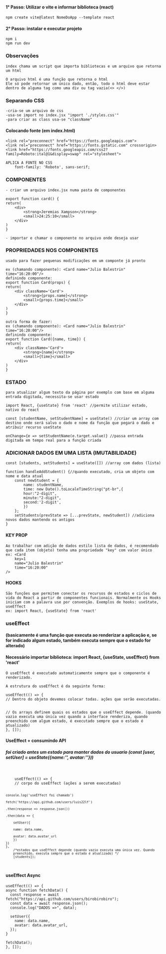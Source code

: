#### 1° Passo: Utilizar o vite e informar biblioteca (react)
    npm create vite@latest NomeDoApp --template react

#### 2° Passo: instalar e executar projeto
    npm i
    npm run dev



### Observações
    index chama um script que importa bibliotecas e um arquivo que retorna um html

    O arquivo html é uma função que retorna o html
    Ele só pode retornar um único dado, então, todo o html deve estar dentro de alguma tag como uma div ou tag vazia(<> </>)



### Separando CSS
    -cria-se um arquivo de css
    -usa-se import no index.jsx "import './styles.css'"
    -para criar as class usa-se "className"


#### Colocando fonte (em index.html)
    <link rel="preconnect" href="https://fonts.googleapis.com">
    <link rel="preconnect" href="https://fonts.gstatic.com" crossorigin>
    <link href="https://fonts.googleapis.com/css2?family=Roboto:ital@1&display=swap" rel="stylesheet">

    APLICA A FONTE NO CSS
        font-family: 'Roboto', sans-serif;

### COMPONENTES
    - criar um arquivo index.jsx numa pasta de componentes

    export function card() {
    return(
        <div>
            <strong>Jeremias Xampson</strong>
            <small>24:25:10</small>
        </div>
    )
    }

    - importar e chamar o componente no arquivo onde deseja usar


### PROPRIEDADES NOS COMPONENTES
    usado para fazer pequenas modificações em um componte já pronto

    ex (chamando componente): <Card name="Julio Balestrin" time="16:20:00"/>
    definindo componente: 
    export function Card(props) {
    return(
        <div className='Card'>
            <strong>{props.name}</strong>
            <small>{props.time}</small>
        </div>
    )
    }

    outra forma de fazer:
    ex (chamando componente): <Card name="Julio Balestrin" time="16:20:00"/>
    definindo componente: 
    export function Card({name, time}) {
    return(
        <div className='Card'>
            <strong>{name}</strong>
            <small>{time}</small>
        </div>
    )
    }




### ESTADO
    para atualizar algum texto da página por exemplo com base em alguma entrada digitada, necessita-se usar estado

    import React, {useState} from 'react' //permite utilizar estado, nativo do react

    const [studentName, setStudentName] = useState() //criar um array com destino onde será salvo o dado e nome da função que pegará o dado e atribuir recurso useState

    onChange={e => setStudentName(e.target.value)} //passa entrada digitada em tempo real para a função criada


### ADICIONAR DADOS EM UMA LISTA (IMUTABILIDADE)
    const [students, setStudents] = useState([]) //array com dados (lista)

    function handleAddStudent() {//quando executado, cria um objeto com nome e data atual
        const newStudent = {
            name: studentName,
            time: new Date().toLocaleTimeString("pt-br",{
            hour:"2-digit",
            minute:"2-digit",
            second:'2-digit',
            })
        };
        setStudents(prevState => [...prevState, newStudent]) //adiciona novos dados mantendo os antigos
    }


#### KEY PROP
    Ao trabalhar com adição de dados estilo lista de dados, é recomendado que cada item (objeto) tenha uma propriedade "key" com valor único
    ex: <Card 
        key=1
        name="Julio Balestrin" 
        time="16:20:00"
    />

#### HOOKS
    São funções que permitem conectar os recursos de estados e ciclos de vida do React a partir de componentes funcionais. Normalmente os Hooks iniciam com a palavra use por convenção. Exemplos de hooks: useState, useEffect
    ex: import React, {useState} from 'react'


### useEffect 
#### (basicamente é uma função que executa ao renderizar a aplicação e, se for indicado algum estado, também executa sempre que o estado for alterado)
#### Necessário importar biblioteca: import React, {useState, useEffect} from 'react'

    O useEffect é executado automaticamente sempre que o componente é renderizado.

    A estrutura do useEffect é da seguinte forma:

    useEffect(() => {
    // Dentro do objeto devemos colocar todas. ações que serão executadas.
        

    // Os arrays definem quais os estados que o useEffect depende. (quando vazio executa uma única vez quando a interface renderiza, quando preenchido com algum estado, é executado sempre que o estado é atualizado)
    }, []);


#### UseEffect + consumindo API
##### foi criado antes um estado para manter dados do usuario (const [user, setUser] = useState({name:'', avatar:''}))
<br>
<code>
    useEffect(() => {
    // corpo do useEffect (ações a serem executadas)

    console.log('useEffect foi chamado')

    fetch('https://api.github.com/users/luis22lf')

    .then(response => response.json())

    .then(data => {

        setUser({

        name: data.name,
        
        avatar: data.avatar_url
        })
    })
    },
        /*estados que useEffect depende (quando vazio executa uma única vez. Quando 
        preenchido, executa sempre que o estado é atualizado) */  
        [students]);
</code>



#### useEffect Async
    useEffect(() => {
    async function fetchData() {
      const response = await fetch("https://api.github.com/users/birobirobiro");
      const data = await response.json();
      console.log("DADOS =>", data);

      setUser({
        name: data.name,
        avatar: data.avatar_url,
      });
    }

    fetchData();
    }, []);